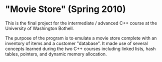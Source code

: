 # "Movie Store" (Spring 2010)
This is the final project for the intermediate / advanced C++ course at the University of Washington Bothell.

The purpose of the program is to emulate a movie store complete with an inventory of items and a customer "database".  It made use of several concepts learned during the two C++ courses including linked lists, hash tables, pointers, and dynamic memory allocation.
